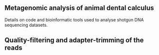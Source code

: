 ## Metagenomic analysis of animal dental calculus
Details on code and bioinformatic tools used to analyse shotgun DNA sequencing datasets. 

## Quality-filtering and adapter-trimming of the reads

